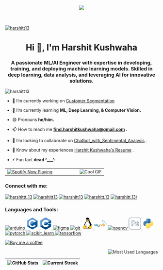 <div align="center">
  <img src="https://github.com/Anmol-Baranwal/Cool-GIFs-For-GitHub/assets/74038190/0c7eb6ed-663b-4ce4-bfbd-18239a38ba1b">
</div>
<br><br>
<p align="cneter"> <a href="https://github.com/ryo-ma/github-profile-trophy"><img src="https://github-profile-trophy.vercel.app/?username=harshitt13" alt="harshitt13" /></a> </p>

<h1 align="center">Hi 👋, I'm Harshit Kushwaha</h1>

<h3 align="center">A passionate ML/AI Engineer with expertise in developing, training, and deploying machine learning models. Skilled in deep learning, data analysis, and leveraging AI for innovative solutions.</h3>

<p align="left"> <img src="https://komarev.com/ghpvc/?username=harshitt13&label=Profile%20views&color=8978de&style=flat" alt="harshitt13" /> </p>


- 🔭 I’m currently working on [Customer Segmentation](https://github.com/harshitt13/Customer-Segmentation-using-K-Means-Clustering)

- 🌱 I’m currently learning **ML, Deep Learning, & Computer Vision.**

- 😄 Pronouns **he/him.**

- 📫 How to reach me **find.harshitkushwaha@gmail.com .**

- 👯 I’m looking to collaborate on [Chatbot_with_Sentimental_Analysis](https://github.com/harshitt13/Chatbot_with_Sentimental_Analysis) .

- 📄 Know about my experiences [Harshit Kushwaha's Resume](https://1drv.ms/w/s!An1qN6aLBOCHhYx8drGUNKpLLTNOEQ?e=hOJRKI) .

- ⚡ Fun fact **dead ^___^.**

<table>
    <tr>
        <!-- Spotify embed on the left side -->
        <td width="50%">
            <a href="https://www.last.fm/user/harshitt13" target="_blank">
                <img src="https://spotify-github-profile.kittinanx.com/api/view?uid=31lseyt6wwfpjknaxpqvx3fnywyi&cover_image=true&theme=default&show_offline=false&background_color=121212&interchange=true&bar_color_cover=false" alt="Spotify Now Playing">
            </a>
        </td>
        <!-- GIF on the right side -->
        <td width="50%" align="right">
            <img src="https://user-images.githubusercontent.com/74038190/212284145-bf2c01a8-c448-4f1a-b911-996024c84606.gif" alt="Cool GIF">
        </td>
    </tr>
</table>

<h3 align="left">Connect with me:</h3>
<p align="left">
<a href="https://twitter.com/harshittt_13" target="blank"><img align="center" src="https://raw.githubusercontent.com/rahuldkjain/github-profile-readme-generator/master/src/images/icons/Social/twitter.svg" alt="harshittt_13" height="30" width="40" /></a>
<a href="https://linkedin.com/in/harshitt13" target="blank"><img align="center" src="https://raw.githubusercontent.com/rahuldkjain/github-profile-readme-generator/master/src/images/icons/Social/linked-in-alt.svg" alt="harshitt13" height="30" width="40" /></a>
<a href="https://kaggle.com/harshitt13" target="blank"><img align="center" src="https://raw.githubusercontent.com/rahuldkjain/github-profile-readme-generator/master/src/images/icons/Social/kaggle.svg" alt="harshitt13" height="30" width="40" /></a>
<a href="https://fb.com/harshitt.13" target="blank"><img align="center" src="https://raw.githubusercontent.com/rahuldkjain/github-profile-readme-generator/master/src/images/icons/Social/facebook.svg" alt="harshitt.13" height="30" width="40" /></a>
<a href="https://instagram.com/harshitt.13/" target="blank"><img align="center" src="https://raw.githubusercontent.com/rahuldkjain/github-profile-readme-generator/master/src/images/icons/Social/instagram.svg" alt="harshitt.13/" height="30" width="40" /></a>
</p>

<h3 align="left">Languages and Tools:</h3>
<p align="left"> <a href="https://www.arduino.cc/" target="_blank" rel="noreferrer"> <img src="https://cdn.worldvectorlogo.com/logos/arduino-1.svg" alt="arduino" width="40" height="40"/> </a> <a href="https://www.cprogramming.com/" target="_blank" rel="noreferrer"> <img src="https://raw.githubusercontent.com/devicons/devicon/master/icons/c/c-original.svg" alt="c" width="40" height="40"/> </a> <a href="https://www.w3schools.com/cpp/" target="_blank" rel="noreferrer"> <img src="https://raw.githubusercontent.com/devicons/devicon/master/icons/cplusplus/cplusplus-original.svg" alt="cplusplus" width="40" height="40"/> </a> <a href="https://www.figma.com/" target="_blank" rel="noreferrer"> <img src="https://www.vectorlogo.zone/logos/figma/figma-icon.svg" alt="figma" width="40" height="40"/> </a> <a href="https://git-scm.com/" target="_blank" rel="noreferrer"> <img src="https://www.vectorlogo.zone/logos/git-scm/git-scm-icon.svg" alt="git" width="40" height="40"/> </a> <a href="https://www.linux.org/" target="_blank" rel="noreferrer"> <img src="https://raw.githubusercontent.com/devicons/devicon/master/icons/linux/linux-original.svg" alt="linux" width="40" height="40"/> </a> <a href="https://www.mysql.com/" target="_blank" rel="noreferrer"> <img src="https://raw.githubusercontent.com/devicons/devicon/master/icons/mysql/mysql-original-wordmark.svg" alt="mysql" width="40" height="40"/> </a> <a href="https://opencv.org/" target="_blank" rel="noreferrer"> <img src="https://www.vectorlogo.zone/logos/opencv/opencv-icon.svg" alt="opencv" width="40" height="40"/> </a> <a href="https://www.photoshop.com/en" target="_blank" rel="noreferrer"> <img src="https://raw.githubusercontent.com/devicons/devicon/master/icons/photoshop/photoshop-line.svg" alt="photoshop" width="40" height="40"/> </a> <a href="https://www.python.org" target="_blank" rel="noreferrer"> <img src="https://raw.githubusercontent.com/devicons/devicon/master/icons/python/python-original.svg" alt="python" width="40" height="40"/> </a> <a href="https://pytorch.org/" target="_blank" rel="noreferrer"> <img src="https://www.vectorlogo.zone/logos/pytorch/pytorch-icon.svg" alt="pytorch" width="40" height="40"/> </a> <a href="https://scikit-learn.org/" target="_blank" rel="noreferrer"> <img src="https://upload.wikimedia.org/wikipedia/commons/0/05/Scikit_learn_logo_small.svg" alt="scikit_learn" width="40" height="40"/> </a> <a href="https://www.tensorflow.org" target="_blank" rel="noreferrer"> <img src="https://www.vectorlogo.zone/logos/tensorflow/tensorflow-icon.svg" alt="tensorflow" width="40" height="40"/> </a> </p>

<a href="https://ko-fi.com/harshitkushwaha">
    <img src="https://cdn.ko-fi.com/cdn/kofi3.png?v=3" height="50" width="210" alt="Buy me a coffee" />
</a>

<p align="right">
    <img src="https://github-readme-stats.vercel.app/api/top-langs?username=harshitt13&show_icons=true&theme=dark&locale=en&layout=compact" alt="Most Used Languages" />
</p>

| ![GitHub Stats](https://github-readme-stats.vercel.app/api?username=harshitt13&show_icons=true&theme=dark&locale=en) | ![Current Streak](https://github-readme-streak-stats.herokuapp.com/?user=harshitt13&theme=dark) |
|-------------------------------------------------------------------------------------------------|-----------------------------------------------------------------------------------------|
